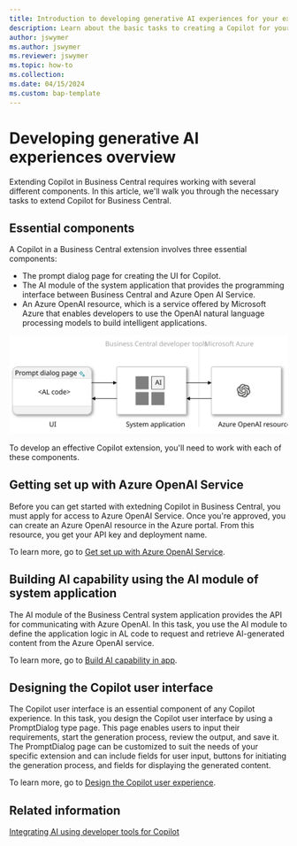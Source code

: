 ```yaml
---
title: Introduction to developing generative AI experiences for your extensions
description: Learn about the basic tasks to creating a Copilot for your solution.
author: jswymer
ms.author: jswymer
ms.reviewer: jswymer
ms.topic: how-to 
ms.collection:
ms.date: 04/15/2024
ms.custom: bap-template
---
```


# Developing generative AI experiences overview

Extending Copilot in Business Central requires working with several different components. In this article, we'll walk you through the necessary tasks to extend Copilot for Business Central.

## Essential components

A Copilot in a Business Central extension involves three essential components:

- The prompt dialog page for creating the UI for Copilot.
- The AI module of the system application that provides the programming interface between Business Central and Azure Open AI Service.
- An Azure OpenAI resource, which is a service offered by Microsoft Azure that enables developers to use the OpenAI natural language processing models to build intelligent applications.

![Shows the tasks in the generative-AI development](media/dev-generative-ai-overview.svg)

To develop an effective Copilot extension, you'll need to work with each of these components.

## Getting set up with Azure OpenAI Service

Before you can get started with extedning Copilot in Business Central, you must apply for access to Azure OpenAI Service. Once you're approved, you can create an Azure OpenAI resource in the Azure portal. From this resource, you get your API key and deployment name.

To learn more, go to [Get set up with Azure OpenAI Service](ai-dev-tools-get-started.md).

## Building AI capability using the AI module of system application

The AI module of the Business Central system application provides the API for communicating with Azure OpenAI. In this task, you use the AI module to define the application logic in AL code to request and retrieve AI-generated content from the Azure OpenAI service. 

To learn more, go to [Build AI capability in app](ai-build-capability-in-al.md).

## Designing the Copilot user interface

The Copilot user interface is an essential component of any Copilot experience. In this task, you design the Copilot user interface by using a PromptDialog type page. This page enables users to input their requirements, start the generation process, review the output, and save it. The PromptDialog page can be customized to suit the needs of your specific extension and can include fields for user input, buttons for initiating the generation process, and fields for displaying the generated content.

To learn more, go to [Design the Copilot user experience](ai-build-experience.md).

## Related information

[Integrating AI using developer tools for Copilot](ai-integration-landing-page.yml)

